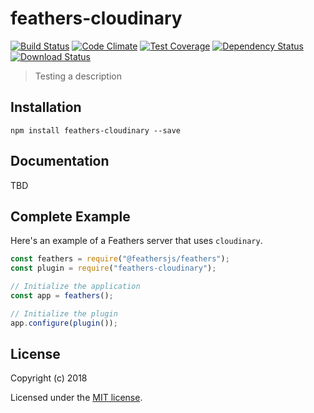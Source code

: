 # feathers-cloudinary

[![Build Status](https://travis-ci.org/feathersjs/plugins.png?branch=master)](https://travis-ci.org/feathersjs/plugins)
[![Code Climate](https://codeclimate.com/github/feathersjs/plugins/badges/gpa.svg)](https://codeclimate.com/github/feathersjs/plugins)
[![Test Coverage](https://codeclimate.com/github/feathersjs/plugins/badges/coverage.svg)](https://codeclimate.com/github/feathersjs/plugins/coverage)
[![Dependency Status](https://img.shields.io/david/feathersjs/plugins.svg?style=flat-square)](https://david-dm.org/feathersjs/plugins)
[![Download Status](https://img.shields.io/npm/dm/cloudinary.svg?style=flat-square)](https://www.npmjs.com/package/cloudinary)

> Testing a description

## Installation

```
npm install feathers-cloudinary --save
```

## Documentation

TBD

## Complete Example

Here's an example of a Feathers server that uses `cloudinary`.

```js
const feathers = require("@feathersjs/feathers");
const plugin = require("feathers-cloudinary");

// Initialize the application
const app = feathers();

// Initialize the plugin
app.configure(plugin());
```

## License

Copyright (c) 2018

Licensed under the [MIT license](LICENSE).
